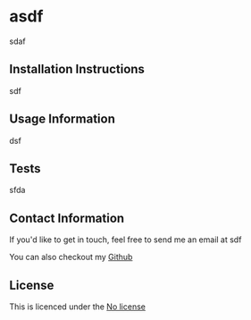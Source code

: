 # asdf
  

  sdaf
  
## Installation Instructions
sdf
  
  
## Usage Information
dsf
  
  
  
## Tests
sfda
  
  
## Contact Information
If you'd like to get in touch, feel free to send me an email at sdf

You can also checkout my [Github](https://github.com/sfda)
  
  
## License

This is licenced under the [No license]()
  
